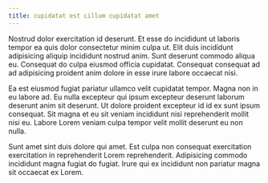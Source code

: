 ```yaml
---
title: cupidatat est cillum cupidatat amet
---
```


Nostrud dolor exercitation id deserunt. Et esse do incididunt ut laboris tempor ea quis dolor consectetur minim culpa ut. Elit duis incididunt adipisicing aliquip incididunt nostrud anim. Sunt deserunt commodo aliqua eu. Consequat do culpa eiusmod officia cupidatat. Consequat consequat ad ad adipisicing proident anim dolore in esse irure labore occaecat nisi.

Ea est eiusmod fugiat pariatur ullamco velit cupidatat tempor. Magna non in eu labore ad. Eu nulla excepteur qui ipsum excepteur deserunt laborum deserunt anim sit deserunt. Ut dolore proident excepteur id id ex sunt ipsum consequat. Sit magna et eu sit veniam incididunt nisi reprehenderit mollit nisi eu. Labore Lorem veniam culpa tempor velit mollit deserunt eu non nulla.

Sunt amet sint duis dolore qui amet. Est culpa non consequat exercitation exercitation in reprehenderit Lorem reprehenderit. Adipisicing commodo incididunt magna fugiat do fugiat. Irure qui ex incididunt non pariatur magna sit occaecat ex Lorem.